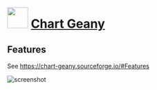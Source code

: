 # <img src="https://cdn.jsdelivr.net/gh/chtof/chocolatey-packages/automatic/chart-geany/chart-geany.png" width="48" height="48"/> [Chart Geany](https://chocolatey.org/packages/chart-geany)

## Features
See https://chart-geany.sourceforge.io/#Features

![screenshot](https://cdn.jsdelivr.net/gh/chtof/chocolatey-packages/automatic/chart-geany/screenshot.png)
